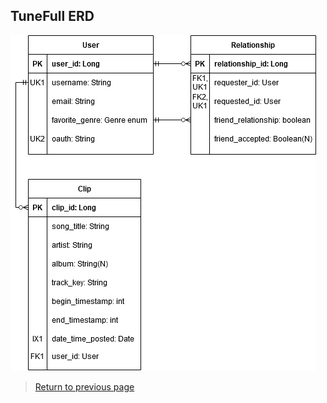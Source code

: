 ## TuneFull ERD

[![TuneFull ERD](img/erd.png)](pdf/erd.pdf)


> [Return to previous page](index.md#entity-relationship-diagram)